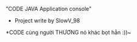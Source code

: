 "CODE JAVA Application console"
- Project write by SlowV_98

*CODE cùng người THƯƠNG nó khác bọt hẳn :))~
